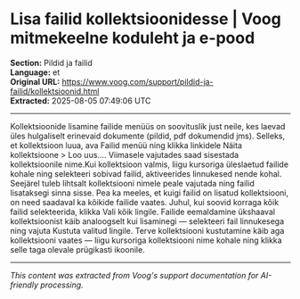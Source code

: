 # Lisa failid kollektsioonidesse | Voog mitmekeelne koduleht ja e-pood

**Section:** Pildid ja failid  
**Language:** et  
**Original URL:** https://www.voog.com/support/pildid-ja-failid/kollektsioonid.html  
**Extracted:** 2025-08-05 07:49:06 UTC

---

Kollektsioonide lisamine failide menüüs on soovituslik just neile, kes laevad üles hulgaliselt erinevaid dokumente (pildid, pdf dokumendid jms).
Selleks, et kollektsioon luua, ava Failid menüü ning klikka linkidele Näita kollektsioone > Loo uus.... Viimasele vajutades saad sisestada kollektsioonile nime.Kui kollektsioon valmis, liigu kursoriga üleslaetud failide kohale ning selekteeri sobivad failid, aktiveerides linnukesed nende kohal. Seejärel tuleb lihtsalt kollektsiooni nimele peale vajutada ning failid lisataksegi sinna sisse. Pea ka meeles, et kuigi failid on lisatud kollektsiooni, on need saadaval ka kõikide failide vaates.
Juhul, kui soovid korraga kõik failid selekteerida, klikka Vali kõik lingile.
Failide eemaldamine ükshaaval kollektsioonist käib analoogselt kui lisaminegi — selekteeri fail linnukesega ning vajuta Kustuta valitud lingile.
Terve kollektsiooni kustutamine käib aga kollektsiooni vaates — liigu kursoriga kollektsiooni nime kohale ning klikka selle taga olevale prügikasti ikoonile.

---

*This content was extracted from Voog's support documentation for AI-friendly processing.*
